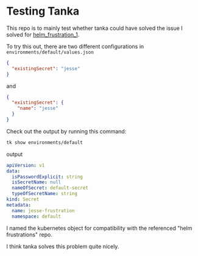 
# Testing Tanka

This repo is to mainly test whether tanka could have solved the issue I solved for 
[helm_frustration_1](https://github.com/jessesimpson36/helm_frustration_1).

To try this out, there are two different configurations in `environments/default/values.json`

```json
{
  "existingSecret": "jesse"
}
```

and

```json
{
  "existingSecret": {
    "name": "jesse"
  }
}
```

Check out the output by running this command:

```bash
tk show environments/default
```

output
```yaml
apiVersion: v1
data:
  isPasswordExplicit: string
  isSecretName: null
  nameOfSecret: default-secret
  typeOfSecretName: string
kind: Secret
metadata:
  name: jesse-frustration
  namespace: default
```

I named the kubernetes object for compatibility with the referenced "helm frustrations" repo.

I think tanka solves this problem quite nicely.
